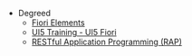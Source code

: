 - Degreed
    - [Fiori Elements](https://degreed.com/pathway/08qg0yoypr/pathway?newWindow=true)
    - [UI5 Training - UI5 Fiori](https://degreed.com/pathway/jp1qkxdj9v/pathway?newWindow=true)
    - [RESTful Application Programming (RAP)](https://degreed.com/pathway/k954de2083/pathway?newWindow=true)